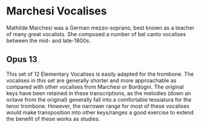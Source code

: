 # Marchesi Vocalises

Mathilde Marchesi was a German mezzo-soprano, best known as a teacher of many great vocalists. She composed a number of bel canto vocalises between the mid- and late-1800s. 

## Opus 13

This set of 12 Elementary Vocalises is easily adapted for the trombone. The vocalises in this set are generally shorter and more approachable as compared with other vocalises from Marchesi or Bordogni. The original keys have been retained in these transcriptions, as the melodies (down an octave from the original) generally fall into a comfortable tessiatura for the tenor trombone. However, the narrower range for most of these vocalises would make transposition into other keys/ranges a good exercise to extend the benefit of these works as studies. 